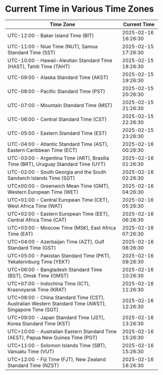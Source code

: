 # Current Time in Various Time Zones

| Time Zone | Current Time |
|-----------|--------------|
| UTC-12:00 - Baker Island Time (BIT) | 2025-02-16 16:26:30 |
| UTC-11:00 - Niue Time (NUT), Samoa Standard Time (SST) | 2025-02-15 17:26:30 |
| UTC-10:00 - Hawaii-Aleutian Standard Time (HAST), Tahiti Time (TAHT) | 2025-02-15 18:26:30 |
| UTC-09:00 - Alaska Standard Time (AKST) | 2025-02-15 19:26:30 |
| UTC-08:00 - Pacific Standard Time (PST) | 2025-02-15 20:26:30 |
| UTC-07:00 - Mountain Standard Time (MST) | 2025-02-15 21:26:30 |
| UTC-06:00 - Central Standard Time (CST) | 2025-02-15 22:26:30 |
| UTC-05:00 - Eastern Standard Time (EST) | 2025-02-15 23:26:30 |
| UTC-04:00 - Atlantic Standard Time (AST), Eastern Caribbean Time (ECT) | 2025-02-16 00:26:30 |
| UTC-03:00 - Argentina Time (ART), Brasília Time (BRT), Uruguay Standard Time (UYT) | 2025-02-16 01:26:30 |
| UTC-02:00 - South Georgia and the South Sandwich Islands Time (SGT) | 2025-02-16 02:26:30 |
| UTC±00:00 - Greenwich Mean Time (GMT), Western European Time (WET) | 2025-02-16 04:26:30 |
| UTC+01:00 - Central European Time (CET), West Africa Time (WAT) | 2025-02-16 05:26:30 |
| UTC+02:00 - Eastern European Time (EET), Central Africa Time (CAT) | 2025-02-16 06:26:30 |
| UTC+03:00 - Moscow Time (MSK), East Africa Time (EAT) | 2025-02-16 07:26:30 |
| UTC+04:00 - Azerbaijan Time (AZT), Gulf Standard Time (GST) | 2025-02-16 08:26:30 |
| UTC+05:00 - Pakistan Standard Time (PKT), Yekaterinburg Time (YEKT) | 2025-02-16 09:26:30 |
| UTC+06:00 - Bangladesh Standard Time (BST), Omsk Time (OMST) | 2025-02-16 10:26:30 |
| UTC+07:00 - Indochina Time (ICT), Krasnoyarsk Time (KRAT) | 2025-02-16 11:26:30 |
| UTC+08:00 - China Standard Time (CST), Australian Western Standard Time (AWST), Singapore Time (SGT) | 2025-02-16 12:26:30 |
| UTC+09:00 - Japan Standard Time (JST), Korea Standard Time (KST) | 2025-02-16 13:26:30 |
| UTC+10:00 - Australian Eastern Standard Time (AEST), Papua New Guinea Time (PGT) | 2025-02-16 15:26:30 |
| UTC+11:00 - Solomon Islands Time (SBT), Vanuatu Time (VUT) | 2025-02-16 15:26:30 |
| UTC+12:00 - Fiji Time (FJT), New Zealand Standard Time (NZST) | 2025-02-16 16:26:30 |
